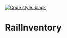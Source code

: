 [![Code style: black](https://img.shields.io/badge/code%20style-black-000000.svg)](https://github.com/psf/black)

# RailInventory
